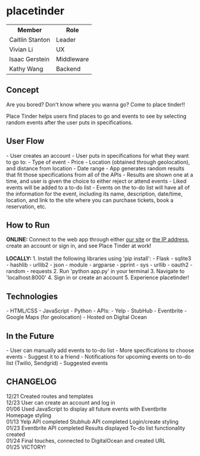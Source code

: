 <h1>placetinder</h1>

<table>
<tr><th>Member</th><th>Role</th></tr>
<tr><td>Caitlin Stanton</td><td>Leader</td></tr>
<tr><td>Vivian Li</td><td>UX</td></tr>
<tr><td>Isaac Gerstein</td><td>Middleware</td></tr> 
<tr><td>Kathy Wang</td><td>Backend</td></tr> 
</table>

<h2>Concept</h2>
<p>Are you bored? Don't know where you wanna go? Come to place tinder!!</p>
<p>Place Tinder helps users find places to go and events to see by selecting random events after the user puts in specifications.</p>

<h2>User Flow</h2>
- User creates an account
- User puts in specifications for what they want to go to:
  - Type of event
  - Price
  - Location (obtained through geolocation), and distance from location
  - Date range
- App generates random results that fit those specifications from all of the APIs
- Results are shown one at a time, and user is given the choice to either reject or attend events
  - Liked events will be added to a to-do list
- Events on the to-do list will have all of the information for the event, including its name, description, date/time, location, and link to the site where you can purchase tickets, book a reservation, etc.

<h2>How to Run</h2>
<b>ONLINE:</b>
Connect to the web app through either <a href="http://placetinder.mooo.com">our site</a> or <a href="http://162.243.17.138">the IP address</a>, create an account or sign in, and see Place Tinder at work!
<br><br>
<b>LOCALLY:</b>
1. Install the following libraries using 'pip install':
  - Flask
  - sqlite3
  - hashlib
  - urllib2
  - json
  - module
  - argparse
  - pprint
  - sys
  - urllib
  - oauth2
  - random
  - requests
2. Run 'python app.py' in your terminal
3. Navigate to 'localhost:8000'
4. Sign in or create an account
5. Experience placetinder!

<h2>Technologies</h2>
- HTML/CSS
- JavaScript
- Python
- APIs:
  - Yelp
  - StubHub
  - Eventbrite
  - Google Maps (for geolocation)
- Hosted on Digital Ocean

<h2>In the Future</h2>
- User can manually add events to to-do list
- More specifications to choose events
- Suggest it to a friend
- Notifications for upcoming events on to-do list (Twilio, Sendgrid)
- Suggested events

<h2>CHANGELOG</h2>
12/21
Created routes and templates
<br>
12/23
User can create an account and log in
<br>
01/06
Used JavaScript to display all future events with Eventbrite
Homepage styling
<br>
01/13
Yelp API completed
Stubhub API completed
Login/create styling
<br>
01/23
Eventbrite API completed
Results displayed
To-do list functionality created
<br>
01/24
Final touches, connected to DigitalOcean and created URL
<br>
01/25
VICTORY!
